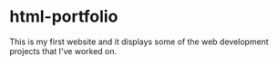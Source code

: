 # html-portfolio
This is my first website and it displays some of the web development projects that I've worked on.
